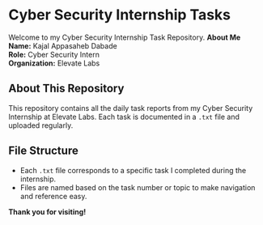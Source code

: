 # Cyber Security Internship Tasks
Welcome to my Cyber Security Internship Task Repository.
**About Me**
**Name:** Kajal Appasaheb Dabade  
**Role:** Cyber Security Intern  
**Organization:** Elevate Labs  

## About This Repository

This repository contains all the daily task reports from my Cyber Security Internship at Elevate Labs. Each task is documented in a `.txt` file and uploaded regularly.

## File Structure

- Each `.txt` file corresponds to a specific task I completed during the internship.
- Files are named based on the task number or topic to make navigation and reference easy.
  
**Thank you for visiting!**
